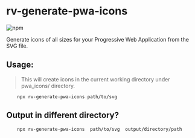 # rv-generate-pwa-icons

<p>
<img alt="npm" src="https://img.shields.io/npm/dt/rv-generate-pwa-icons">
</p>

Generate icons of all sizes for your Progressive 
Web Application from the SVG file. 

## Usage:
> This will create icons in the current working directory
> under pwa_icons/ directory. 
```shell script
    npx rv-generate-pwa-icons path/to/svg
```

## Output in different directory?
```shell script
    npx rv-generate-pwa-icons  path/to/svg  output/directory/path
```
